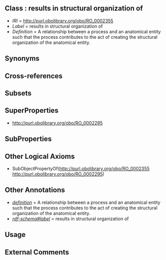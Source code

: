 
## Class : results in structural organization of

 * *IRI* = http://purl.obolibrary.org/obo/RO_0002355
 * *Label* = results in structural organization of
 * *Definition* = A relationship between a process and an anatomical entity such that the process contributes to the act of creating the structural organization of the anatomical entity.

## Synonyms


## Cross-references


## Subsets


## SuperProperties

 * <http://purl.obolibrary.org/obo/RO_0002295>

## SubProperties


## Other Logical Axioms

 * SubObjectPropertyOf(<http://purl.obolibrary.org/obo/RO_0002355> <http://purl.obolibrary.org/obo/RO_0002295>)

## Other Annotations

 * *[definition](../../IAO/15/IAO_0000115.md)* = A relationship between a process and an anatomical entity such that the process contributes to the act of creating the structural organization of the anatomical entity.
 * *[rdf-schema#label](../../el/rdf-schema#label.md)* = results in structural organization of

## Usage


## External Comments

